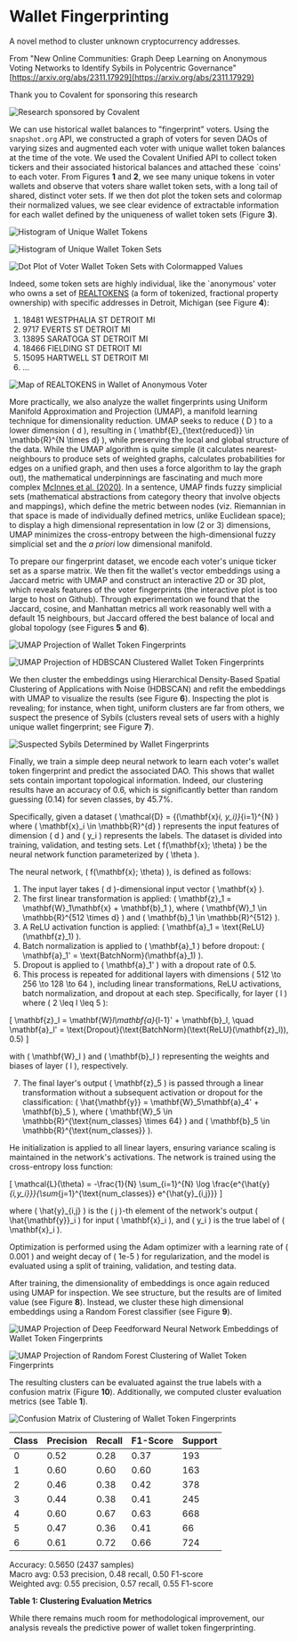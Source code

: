 # Wallet Fingerprinting
A novel method to cluster unknown cryptocurrency addresses. 

From "New Online Communities: Graph Deep Learning on Anonymous Voting Networks to Identify Sybils in Polycentric Governance" [https://arxiv.org/abs/2311.17929](https://arxiv.org/abs/2311.17929)

Thank you to Covalent for sponsoring this research

![Research sponsored by Covalent](covalent.png "Research sponsored by Covalent")

We can use historical wallet balances to "fingerprint" voters. Using the `snapshot.org` API, we constructed a graph of voters for seven DAOs of varying sizes and augmented each voter with unique wallet token balances at the time of the vote. We used the Covalent Unified API to collect token tickers and their associated historical balances and attached these `coins' to each voter. From Figures **1** and **2**, we see many unique tokens in voter wallets and observe that voters share wallet token sets, with a long tail of shared, distinct voter sets. If we then dot plot the token sets and colormap their normalized values, we see clear evidence of extractable information for each wallet defined by the uniqueness of wallet token sets (Figure **3**).

![Histogram of Unique Wallet Tokens](uniquetokens.png "Histogram of Unique Wallet Tokens")

![Histogram of Unique Wallet Token Sets](wallettokensets.png "Histogram of Unique Wallet Token Sets")

![Dot Plot of Voter Wallet Token Sets with Colormapped Values](dotplot.png "Dot Plot of Voter Wallet Token Sets with Colormapped Values")

Indeed, some token sets are highly individual, like the `anonymous' voter who owns a set of [REALTOKENS](https://realt.co/) (a form of tokenized, fractional property ownership) with specific addresses in Detroit, Michigan (see Figure **4**):

1. 18481 WESTPHALIA ST DETROIT MI
2. 9717 EVERTS ST DETROIT MI
3. 13895 SARATOGA ST DETROIT MI
4. 18466 FIELDING ST DETROIT MI
5. 15095 HARTWELL ST DETROIT MI
6. ...

![Map of REALTOKENS in Wallet of Anonymous Voter](realtokensmap.png "Map of REALTOKENS in Wallet of Anonymous Voter")

More practically, we also analyze the wallet fingerprints using Uniform Manifold Approximation and Projection (UMAP), a manifold learning technique for dimensionality reduction. UMAP seeks to reduce \( D \) to a lower dimension \( d \), resulting in \( \mathbf{E}_{\text{reduced}} \in \mathbb{R}^{N \times d} \), while preserving the local and global structure of the data. While the UMAP algorithm is quite simple (it calculates nearest-neighbours to produce sets of weighted graphs, calculates probabilities for edges on a unified graph, and then uses a force algorithm to lay the graph out), the mathematical underpinnings are fascinating and much more complex [McInnes et al. (2020)](https://arxiv.org/abs/1802.03426). In a sentence, UMAP finds fuzzy simplicial sets (mathematical abstractions from category theory that involve objects and mappings), which define the metric between nodes (viz. Riemannian in that space is made of individually defined metrics, unlike Euclidean space); to display a high dimensional representation in low (2 or 3) dimensions, UMAP minimizes the cross-entropy between the high-dimensional fuzzy simplicial set and the _a priori_ low dimensional manifold.

To prepare our fingerprint dataset, we encode each voter's unique ticker set as a sparse matrix. We then fit the wallet's vector embeddings using a Jaccard metric with UMAP and construct an interactive 2D or 3D plot, which reveals features of the voter fingerprints (the interactive plot is too large to host on Github). Through experimentation we found that the Jaccard, cosine, and Manhattan metrics all work reasonably well with a default 15 neighbours, but Jaccard offered the best balance of local and global topology (see Figures **5** and **6**).

![UMAP Projection of Wallet Token Fingerprints](2dembeddings.png "UMAP Projection of Wallet Token Fingerprints")

![UMAP Projection of HDBSCAN Clustered Wallet Token Fingerprints](2dclusteredHDBSCAN.png "UMAP Projection of HDBSCAN Clustered Wallet Token Fingerprints")

We then cluster the embeddings using Hierarchical Density-Based Spatial Clustering of Applications with Noise (HDBSCAN) and refit the embeddings with UMAP to visualize the results (see Figure **6**). Inspecting the plot is revealing; for instance, when tight, uniform clusters are far from others, we suspect the presence of Sybils (clusters reveal sets of users with a highly unique wallet fingerprint; see Figure **7**).

![Suspected Sybils Determined by Wallet Fingerprints](sybilfingerprints.png "Suspected Sybils Determined by Wallet Fingerprints")

Finally, we train a simple deep neural network to learn each voter's wallet token fingerprint and predict the associated DAO. This shows that wallet sets contain important topological information. Indeed, our clustering results have an accuracy of 0.6, which is significantly better than random guessing (0.14) for seven classes, by 45.7%.

Specifically, given a dataset \( \mathcal{D} = \{(\mathbf{x}_i, y_i)\}_{i=1}^{N} \) where \( \mathbf{x}_i \in \mathbb{R}^{d} \) represents the input features of dimension \( d \) and \( y_i \) represents the labels. The dataset is divided into training, validation, and testing sets. Let \( f(\mathbf{x}; \theta) \) be the neural network function parameterized by \( \theta \).

The neural network, \( f(\mathbf{x}; \theta) \), is defined as follows:

1. The input layer takes \( d \)-dimensional input vector \( \mathbf{x} \).
2. The first linear transformation is applied: \( \mathbf{z}_1 = \mathbf{W}_1\mathbf{x} + \mathbf{b}_1 \), where \( \mathbf{W}_1 \in \mathbb{R}^{512 \times d} \) and \( \mathbf{b}_1 \in \mathbb{R}^{512} \).
3. A ReLU activation function is applied: \( \mathbf{a}_1 = \text{ReLU}(\mathbf{z}_1) \).
4. Batch normalization is applied to \( \mathbf{a}_1 \) before dropout: \( \mathbf{a}_1' = \text{BatchNorm}(\mathbf{a}_1) \).
5. Dropout is applied to \( \mathbf{a}_1' \) with a dropout rate of 0.5.
6. This process is repeated for additional layers with dimensions \( 512 \to 256 \to 128 \to 64 \), including linear transformations, ReLU activations, batch normalization, and dropout at each step. Specifically, for layer \( l \) where \( 2 \leq l \leq 5 \):

\[
\mathbf{z}_l = \mathbf{W}_l\mathbf{a}_{l-1}' + \mathbf{b}_l, \quad \mathbf{a}_l' = \text{Dropout}(\text{BatchNorm}(\text{ReLU}(\mathbf{z}_l)), 0.5)
\]

with \( \mathbf{W}_l \) and \( \mathbf{b}_l \) representing the weights and biases of layer \( l \), respectively.

7. The final layer's output \( \mathbf{z}_5 \) is passed through a linear transformation without a subsequent activation or dropout for the classification: \( \hat{\mathbf{y}} = \mathbf{W}_5\mathbf{a}_4' + \mathbf{b}_5 \), where \( \mathbf{W}_5 \in \mathbb{R}^{\text{num\_classes} \times 64} \) and \( \mathbf{b}_5 \in \mathbb{R}^{\text{num\_classes}} \).

He initialization is applied to all linear layers, ensuring variance scaling is maintained in the network's activations. The network is trained using the cross-entropy loss function:

\[
\mathcal{L}(\theta) = -\frac{1}{N} \sum_{i=1}^{N} \log \frac{e^{\hat{y}_{i,y_i}}}{\sum_{j=1}^{\text{num\_classes}} e^{\hat{y}_{i,j}}}
\]

where \( \hat{y}_{i,j} \) is the \( j \)-th element of the network's output \( \hat{\mathbf{y}}_i \) for input \( \mathbf{x}_i \), and \( y_i \) is the true label of \( \mathbf{x}_i \).

Optimization is performed using the Adam optimizer with a learning rate of \( 0.001 \) and weight decay of \( 1e-5 \) for regularization, and the model is evaluated using a split of training, validation, and testing data.

After training, the dimensionality of embeddings is once again reduced using UMAP for inspection. We see structure, but the results are of limited value (see Figure **8**). Instead, we cluster these high dimensional embeddings using a Random Forest classifier (see Figure **9**).

![UMAP Projection of Deep Feedforward Neural Network Embeddings of Wallet Token Fingerprints](nn_embeddings_UMAP.png "UMAP Projection of Deep Feedforward Neural Network Embeddings of Wallet Token Fingerprints")

![UMAP Projection of Random Forest Clustering of Wallet Token Fingerprints](rf_cluster_UMAP.png "UMAP Projection of Random Forest Clustering of Wallet Token Fingerprints")

The resulting clusters can be evaluated against the true labels with a confusion matrix (Figure **10**). Additionally, we computed cluster evaluation metrics (see Table **1**).

![Confusion Matrix of Clustering of Wallet Token Fingerprints](confusionmatrix.png "Confusion Matrix of Clustering of Wallet Token Fingerprints")

| Class | Precision | Recall | F1-Score | Support |
|-------|-----------|--------|----------|---------|
| 0     | 0.52      | 0.28   | 0.37     | 193     |
| 1     | 0.60      | 0.60   | 0.60     | 163     |
| 2     | 0.46      | 0.38   | 0.42     | 378     |
| 3     | 0.44      | 0.38   | 0.41     | 245     |
| 4     | 0.60      | 0.67   | 0.63     | 668     |
| 5     | 0.47      | 0.36   | 0.41     | 66      |
| 6     | 0.61      | 0.72   | 0.66     | 724     |

Accuracy: 0.5650 (2437 samples)  
Macro avg: 0.53 precision, 0.48 recall, 0.50 F1-score  
Weighted avg: 0.55 precision, 0.57 recall, 0.55 F1-score  

**Table 1: Clustering Evaluation Metrics**

While there remains much room for methodological improvement, our analysis reveals the predictive power of wallet token fingerprinting.
